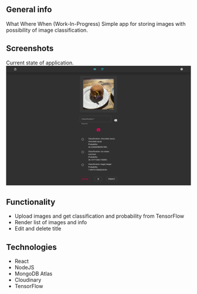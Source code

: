 ## General info
What Where When (Work-In-Progress)
Simple app for storing images with possibility of image classification.

## Screenshots
Current state of application.
![](screenshot.png)

## Functionality
* Upload images and get classification and probability from TensorFlow
* Render list of images and info
* Edit and delete title

## Technologies
* React
* NodeJS
* MongoDB Atlas
* Cloudinary
* TensorFlow






